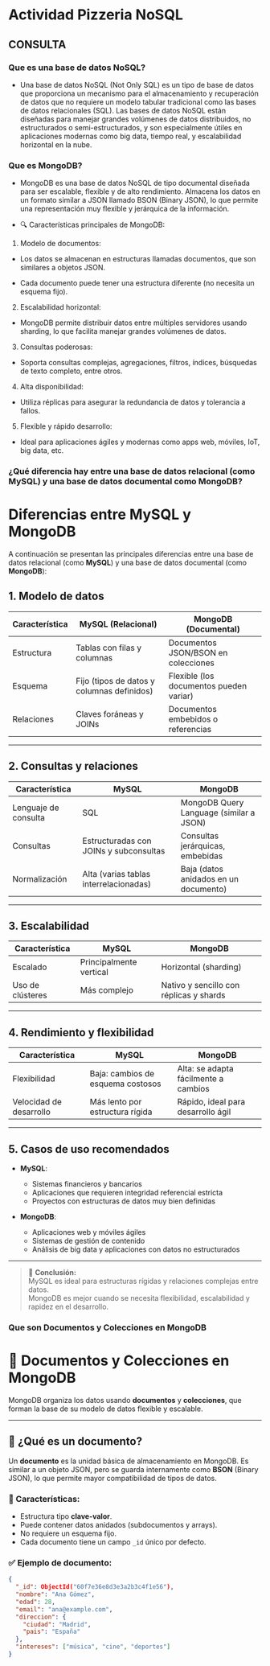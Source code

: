 # Actividad Pizzeria NoSQL

## CONSULTA
### Que es una base de datos NoSQL?

- Una base de datos NoSQL (Not Only SQL) es un tipo de base de datos que proporciona un mecanismo para el almacenamiento y recuperación de datos que no requiere un modelo tabular tradicional como las bases de datos relacionales (SQL). Las bases de datos NoSQL están diseñadas para manejar grandes volúmenes de datos distribuidos, no estructurados o semi-estructurados, y son especialmente útiles en aplicaciones modernas como big data, tiempo real, y escalabilidad horizontal en la nube.

### Que es MongoDB?

- MongoDB es una base de datos NoSQL de tipo documental diseñada para ser escalable, flexible y de alto rendimiento. Almacena los datos en un formato similar a JSON llamado BSON (Binary JSON), lo que permite una representación muy flexible y jerárquica de la información.

- 🔍 Características principales de MongoDB:
1. Modelo de documentos:

  - Los datos se almacenan en estructuras llamadas documentos, que son similares a objetos JSON.

  - Cada documento puede tener una estructura diferente (no necesita un esquema fijo).

2. Escalabilidad horizontal:

  - MongoDB permite distribuir datos entre múltiples servidores usando sharding, lo que facilita manejar grandes volúmenes de datos.

3. Consultas poderosas:

  - Soporta consultas complejas, agregaciones, filtros, índices, búsquedas de texto completo, entre otros.

4. Alta disponibilidad:

  - Utiliza réplicas para asegurar la redundancia de datos y tolerancia a fallos.

5. Flexible y rápido desarrollo:

  - Ideal para aplicaciones ágiles y modernas como apps web, móviles, IoT, big data, etc.

### ¿Qué diferencia hay entre una base de datos relacional (como MySQL) y una base de datos documental como MongoDB?

# Diferencias entre MySQL y MongoDB

A continuación se presentan las principales diferencias entre una base de datos relacional (como **MySQL**) y una base de datos documental (como **MongoDB**):

## 1. Modelo de datos

| Característica       | MySQL (Relacional)                        | MongoDB (Documental)                       |
|----------------------|-------------------------------------------|-------------------------------------------|
| Estructura           | Tablas con filas y columnas               | Documentos JSON/BSON en colecciones       |
| Esquema              | Fijo (tipos de datos y columnas definidos) | Flexible (los documentos pueden variar)   |
| Relaciones           | Claves foráneas y JOINs                   | Documentos embebidos o referencias        |

---

## 2. Consultas y relaciones

| Característica       | MySQL                                     | MongoDB                                   |
|----------------------|-------------------------------------------|-------------------------------------------|
| Lenguaje de consulta | SQL                                       | MongoDB Query Language (similar a JSON)   |
| Consultas            | Estructuradas con JOINs y subconsultas    | Consultas jerárquicas, embebidas          |
| Normalización        | Alta (varias tablas interrelacionadas)    | Baja (datos anidados en un documento)     |

---

## 3. Escalabilidad

| Característica       | MySQL                                     | MongoDB                                   |
|----------------------|-------------------------------------------|-------------------------------------------|
| Escalado             | Principalmente vertical                   | Horizontal (sharding)                     |
| Uso de clústeres     | Más complejo                              | Nativo y sencillo con réplicas y shards   |

---

## 4. Rendimiento y flexibilidad

| Característica       | MySQL                                     | MongoDB                                   |
|----------------------|-------------------------------------------|-------------------------------------------|
| Flexibilidad         | Baja: cambios de esquema costosos         | Alta: se adapta fácilmente a cambios      |
| Velocidad de desarrollo | Más lento por estructura rígida       | Rápido, ideal para desarrollo ágil        |

---

## 5. Casos de uso recomendados

- **MySQL**:
  - Sistemas financieros y bancarios
  - Aplicaciones que requieren integridad referencial estricta
  - Proyectos con estructuras de datos muy bien definidas

- **MongoDB**:
  - Aplicaciones web y móviles ágiles
  - Sistemas de gestión de contenido
  - Análisis de big data y aplicaciones con datos no estructurados

---

> 📝 **Conclusión:**  
MySQL es ideal para estructuras rígidas y relaciones complejas entre datos.  
MongoDB es mejor cuando se necesita flexibilidad, escalabilidad y rapidez en el desarrollo.


### Que son Documentos y Colecciones en MongoDB

# 📘 Documentos y Colecciones en MongoDB

MongoDB organiza los datos usando **documentos** y **colecciones**, que forman la base de su modelo de datos flexible y escalable.

---

## 📄 ¿Qué es un documento?

Un **documento** es la unidad básica de almacenamiento en MongoDB. Es similar a un objeto JSON, pero se guarda internamente como **BSON** (Binary JSON), lo que permite mayor compatibilidad de tipos de datos.

### 🔹 Características:
- Estructura tipo **clave-valor**.
- Puede contener datos anidados (subdocumentos y arrays).
- No requiere un esquema fijo.
- Cada documento tiene un campo `_id` único por defecto.

### ✅ Ejemplo de documento:
```json
{
  "_id": ObjectId("60f7e36e8d3e3a2b3c4f1e56"),
  "nombre": "Ana Gómez",
  "edad": 28,
  "email": "ana@example.com",
  "direccion": {
    "ciudad": "Madrid",
    "pais": "España"
  },
  "intereses": ["música", "cine", "deportes"]
}

